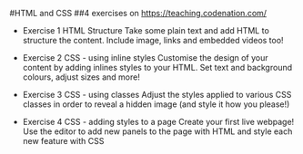 #HTML and CSS
##4 exercises on <https://teaching.codenation.com/>

- Exercise 1 HTML Structure
Take some plain text and add HTML <tags> to structure the content. Include image, links and embedded videos too!

- Exercise 2
CSS - using inline styles
Customise the design of your content by adding inlines styles to your HTML. Set text and background colours, adjust sizes and more!

- Exercise 3
CSS - using classes
Adjust the styles applied to various CSS classes in order to reveal a hidden image (and style it how you please!)

- Exercise 4
CSS - adding styles to a page
Create your first live webpage! Use the editor to add new panels to the page with HTML and style each new feature with CSS

